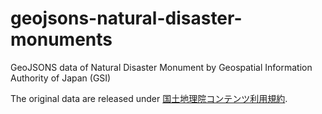 # geojsons-natural-disaster-monuments
GeoJSONS data of Natural Disaster Monument by Geospatial Information Authority of Japan (GSI)

The original data are released under [国土地理院コンテンツ利用規約](https://www.gsi.go.jp/kikakuchousei/kikakuchousei40182.html).
